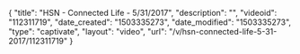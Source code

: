{
    "title": "HSN - Connected Life - 5\/31\/2017",
    "description": "",
    "videoid": "112311719",
    "date_created": "1503335273",
    "date_modified": "1503335273",
    "type": "captivate",
    "layout": "video",
    "url": "\/v\/hsn-connected-life-5-31-2017\/112311719"
}